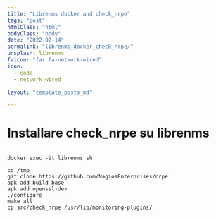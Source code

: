 ```yaml
---
title: "Librenms docker and check_nrpe"
tags: "post"
htmlClass: "html"
bodyClass: "body"
date: "2022-02-14"
permalink: "librenms_docker_check_nrpe/"
unsplash: librenms
faicon: "fas fa-network-wired"
icon:
  - code
  - network-wired

layout: "template_posts_md"

---
```


# Installare check_nrpe su librenms 

```

docker exec -it librenms sh

cd /tmp
git clone https://github.com/NagiosEnterprises/nrpe
apk add build-base
apk add openssl-dev
./configure
make all
cp src/check_nrpe /usr/lib/monitoring-plugins/


```
